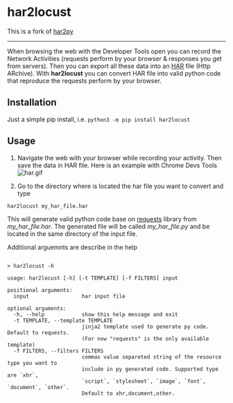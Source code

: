 # har2locust

This is a fork of [har2py](https://github.com/S1M0N38/har2py)

---

When browsing the web with the Developer Tools open you can record the Network
Activities (requests perform by your browser & responses you get from servers).
Then you can export all these data into an [HAR](https://en.wikipedia.org/wiki/HAR_(file_format))
file (Http ARchive). With **har2locust** you can convert HAR file into valid python
code that reproduce the requests perform by your browser.

## Installation

Just a simple pip install, i.e. `python3 -m pip install har2locust`

## Usage

1. Navigate the web with your browser while recording your activity. Then save the
data in HAR file. Here is an example with Chrome Devs Tools
![har.gif](https://github.com/S1M0N38/har2py/blob/main/har.gif?raw=true)

2. Go to the directory where is located the har file you want to convert and
type

```har2locust my_har_file.har```

This will generate valid python code base on [requests](https://requests.readthedocs.io/en/master/)
library from *my_har_file.har*. The generated file will be called
*my_har_file.py* and be located in the same directory of the input file.

Additional arguemnts are describe in the help

```

> har2locust -h

usage: har2locust [-h] [-t TEMPLATE] [-f FILTERS] input

positional arguments:
  input                 har input file

optional arguments:
  -h, --help            show this help message and exit
  -t TEMPLATE, --template TEMPLATE
                        jinja2 template used to generate py code. Default to requests.
                        (For now "requests" is the only available template)
  -f FILTERS, --filters FILTERS
                        commas value separeted string of the resource type you want to
                        include in py generated code. Supported type are `xhr`,
                        `script`, `stylesheet`, `image`, `font`, `document`, `other`.
                        Default to xhr,document,other.

```